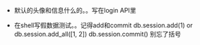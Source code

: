 * 默认的头像和信息什么的。。写在login API里

* 在shell写假数据测试。。记得add和commit
    db.session.add(1) or db.session.add_all([1, 2])
    db.session.commit() 别忘了括号
